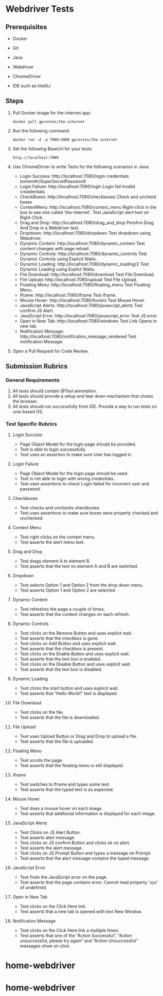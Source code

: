 # Webdriver Tests
## Prerequisites
  * Docker
  + Git
  - Java
  * Webdriver
  + ChromeDriver
  * IDE such as IntelliJ

## Steps
1. Pull Docker image for the-internet app:
  
    `docker pull gprestes/the-internet`
  
2. Run the following command: 

    `docker run -d -p 7080:5000 gprestes/the-internet`
  
3. Set the following BaseUrl for your tests:

   `http://localhost:7080`
   
4. Use ChromeDriver to write Tests for the following scenarios in Java:
    * Login Success: http://localhost:7080/login credentials: tomsmith/SuperSecretPassword!
    + Login Failure: http://localhost:7080/login Login fail invalid creadentials
    - CheckBoxes: http://localhost:7080/checkboxes Check and uncheck boxes
    * ContextMenu: http://localhost:7080/context_menu Right-click in the box to see one called 'the-internet'. Test JavaScript alert text on Right-Click.
    + Drag and Drop: http://localhost:7080/drag_and_drop Perofrm Drag And Drop in a Webdriver test.
    - Dropdown: http://localhost:7080/dropdown Test dropdown using Webdriver.
    * Dynamic Content: http://localhost:7080/dynamic_content Test content changes with page reload.
    + Dynamic Controls: http://localhost:7080/dynamic_controls Test Dynamic Controls using Explicit Waits.
    - Dynamic Loading: http://localhost:7080/dynamic_loading/2 Test Dynamic Loading using Explict Waits.
    * File Download: http://localhost:7080/download Test File Download.
    + File Upload: http://localhost:7080/upload Test File Upload.
    - Floating Menu: http://localhost:7080/floating_menu Test Floating Menu.
    * Iframe: http://localhost:7080/iframe Test iframe.
    + Mouse Hover: http://localhost:7080/hovers Test Mouse Hover.
    - JavaScript Alerts: http://localhost:7080/javascript_alerts Test confirm JS Alert.
    * JavaScript Error: http://localhost:7080/javascript_error Test JS error.
    + Open in New Tab: http://localhost:7080/windows Test Link Opens in new tab.
    - Notification Message: http://localhost:7080/notification_message_rendered Test notification Message.
  
5. Open a Pull Request for Code Review.  
  
  
## Submission Rubrics

### General Requirements
1. All tests should contain @Test annotation.
2. All tests should provide a setup and tear down mechanism that closes the browser.
3. All tests should run successfully from IDE. Provide a way to run tests on unix based OS.


### Test Specific Rubrics

1. Login Success
   * Page Object Model for the login page should be provided.
   + Test is able to login successfully.
   - Test uses an assertion to make sure User has logged in.

2. Login Failure
   * Page Object Model for the login page should be used.
   + Test is not able to login with wrong credentials.
   - Test uses assertions to check Login failed for incorrect user and password.

3. Checkboxes
   * Test checks and unchecks checkboxes.
   + Test uses assertions to make sure boxes were properly checked and unchecked.
4. Context Menu
   * Test right clicks on the context menu.
   + Test asserts the alert menu text.
5. Drag and Drop
   * Test drags element A to element B.
   + Test asserts that the text on element A and B are switched.
6. Dropdown
   * Test selects Option 1 and Option 2 from the drop down menu.
   + Test asserts Option 1 and Option 2 are selected.
7. Dynamic Content
   * Test refreshes the page a couple of times.
   + Test asserts that the content changes on each refresh.
8. Dynamic Controls
   * Test clicks on the Remove Button and uses explicit wait.
   + Test asserts that the checkbox is gone.
   - Test clicks on Add Button and uses explicit wait.
   * Test asserts that the checkbox is present.
   + Test clicks on the Enable Button and uses explicit wait.
   * Test asserts that the text box is enabled.
   + Test clicks on the Disable Button and uses explicit wait.
   - Test asserts that the text box is disabled.
9. Dynamic Loading
   * Test clicks the start button and uses explicit wait.
   + Test asserts that “Hello World!” text is displayed.
10. File Download
    * Test clicks on the file.
    + Test asserts that the file is downloaded.
11. File Upload
    * Test uses Upload Button or Drag and Drop to upload a file.
    + Test asserts that the file is uploaded.
12. Floating Menu
    * Test scrolls the page.
    + Test asserts that the floating menu is still displayed.
13. Iframe
    * Test switches to Iframe and types some text.
    + Test asserts that the typed text is as expected.
14. Mouse Hover
    * Test does a mouse hover on each image.
    + Test asserts that additional information is displayed for each image.
15. JavaScript Alerts
    * Test Clicks on JS Alert Button.
    + Test asserts alert message.
    - Test clicks on JS confirm Button and clicks ok on alert.
    * Test asserts the alert message.
    + Test clicks on JS Prompt Button and types a message on Prompt.
    - Test asserts that the alert message contains the typed message.
16. JavaScript Error
    * Test finds the JavaScript error on the page.
    + Test asserts that the page contains error: Cannot read property 'xyz' of undefined.
17. Open in New Tab
    * Test clicks on the Click Here link.
    + Test asserts that a new tab is opened with text New Window.
18. Notification Message
    * Test clicks on the Click Here link a multiple times.
    + Test asserts that one of the “Action Successful”, “Action unsuccessful, please try again” and “Action Unsuccessful” messages show on click.

 
# home-webdriver
# home-webdriver
